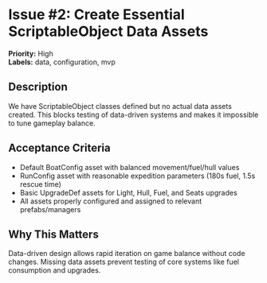 # Issue #2: Create Essential ScriptableObject Data Assets

**Priority:** High  
**Labels:** data, configuration, mvp

## Description
We have ScriptableObject classes defined but no actual data assets created. This blocks testing of data-driven systems and makes it impossible to tune gameplay balance.

## Acceptance Criteria
- Default BoatConfig asset with balanced movement/fuel/hull values
- RunConfig asset with reasonable expedition parameters (180s fuel, 1.5s rescue time)
- Basic UpgradeDef assets for Light, Hull, Fuel, and Seats upgrades
- All assets properly configured and assigned to relevant prefabs/managers

## Why This Matters
Data-driven design allows rapid iteration on game balance without code changes. Missing data assets prevent testing of core systems like fuel consumption and upgrades.